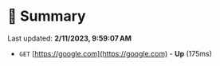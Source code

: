 # 📖 Summary
Last updated: **2/11/2023, 9:59:07 AM**

- `GET` [https://google.com](https://google.com) - **Up** (175ms)
